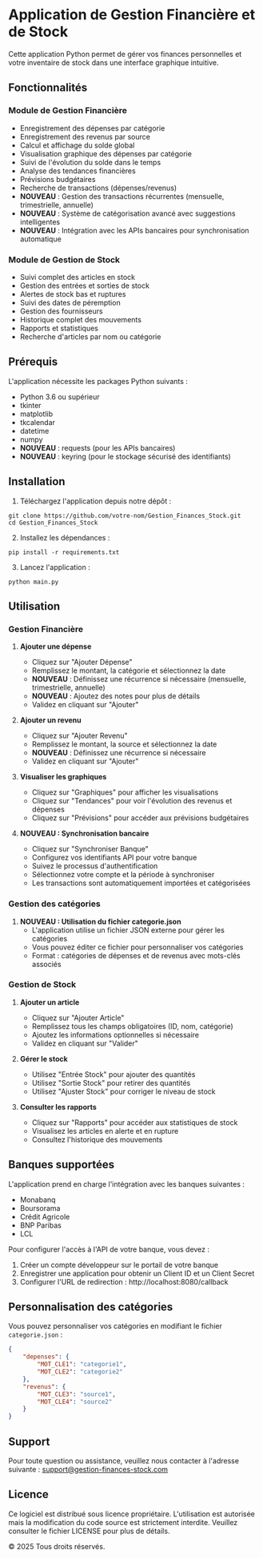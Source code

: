 # Application de Gestion Financière et de Stock

Cette application Python permet de gérer vos finances personnelles et votre inventaire de stock dans une interface graphique intuitive.

## Fonctionnalités

### Module de Gestion Financière
- Enregistrement des dépenses par catégorie
- Enregistrement des revenus par source
- Calcul et affichage du solde global
- Visualisation graphique des dépenses par catégorie
- Suivi de l'évolution du solde dans le temps
- Analyse des tendances financières
- Prévisions budgétaires
- Recherche de transactions (dépenses/revenus)
- **NOUVEAU** : Gestion des transactions récurrentes (mensuelle, trimestrielle, annuelle)
- **NOUVEAU** : Système de catégorisation avancé avec suggestions intelligentes
- **NOUVEAU** : Intégration avec les APIs bancaires pour synchronisation automatique

### Module de Gestion de Stock
- Suivi complet des articles en stock
- Gestion des entrées et sorties de stock
- Alertes de stock bas et ruptures
- Suivi des dates de péremption
- Gestion des fournisseurs
- Historique complet des mouvements
- Rapports et statistiques
- Recherche d'articles par nom ou catégorie

## Prérequis

L'application nécessite les packages Python suivants :
- Python 3.6 ou supérieur
- tkinter
- matplotlib
- tkcalendar
- datetime
- numpy
- **NOUVEAU** : requests (pour les APIs bancaires)
- **NOUVEAU** : keyring (pour le stockage sécurisé des identifiants)

## Installation

1. Téléchargez l'application depuis notre dépôt :
```
git clone https://github.com/votre-nom/Gestion_Finances_Stock.git
cd Gestion_Finances_Stock
```

2. Installez les dépendances :
```
pip install -r requirements.txt
```

3. Lancez l'application :
```
python main.py
```

## Utilisation

### Gestion Financière
1. **Ajouter une dépense**
   - Cliquez sur "Ajouter Dépense"
   - Remplissez le montant, la catégorie et sélectionnez la date
   - **NOUVEAU** : Définissez une récurrence si nécessaire (mensuelle, trimestrielle, annuelle)
   - **NOUVEAU** : Ajoutez des notes pour plus de détails
   - Validez en cliquant sur "Ajouter"

2. **Ajouter un revenu**
   - Cliquez sur "Ajouter Revenu"
   - Remplissez le montant, la source et sélectionnez la date
   - **NOUVEAU** : Définissez une récurrence si nécessaire
   - Validez en cliquant sur "Ajouter"

3. **Visualiser les graphiques**
   - Cliquez sur "Graphiques" pour afficher les visualisations
   - Cliquez sur "Tendances" pour voir l'évolution des revenus et dépenses
   - Cliquez sur "Prévisions" pour accéder aux prévisions budgétaires

4. **NOUVEAU : Synchronisation bancaire**
   - Cliquez sur "Synchroniser Banque"
   - Configurez vos identifiants API pour votre banque
   - Suivez le processus d'authentification
   - Sélectionnez votre compte et la période à synchroniser
   - Les transactions sont automatiquement importées et catégorisées

### Gestion des catégories
1. **NOUVEAU : Utilisation du fichier categorie.json**
   - L'application utilise un fichier JSON externe pour gérer les catégories
   - Vous pouvez éditer ce fichier pour personnaliser vos catégories
   - Format : catégories de dépenses et de revenus avec mots-clés associés

### Gestion de Stock
1. **Ajouter un article**
   - Cliquez sur "Ajouter Article"
   - Remplissez tous les champs obligatoires (ID, nom, catégorie)
   - Ajoutez les informations optionnelles si nécessaire
   - Validez en cliquant sur "Valider"

2. **Gérer le stock**
   - Utilisez "Entrée Stock" pour ajouter des quantités
   - Utilisez "Sortie Stock" pour retirer des quantités
   - Utilisez "Ajuster Stock" pour corriger le niveau de stock

3. **Consulter les rapports**
   - Cliquez sur "Rapports" pour accéder aux statistiques de stock
   - Visualisez les articles en alerte et en rupture
   - Consultez l'historique des mouvements

## Banques supportées

L'application prend en charge l'intégration avec les banques suivantes :
- Monabanq
- Boursorama
- Crédit Agricole
- BNP Paribas
- LCL

Pour configurer l'accès à l'API de votre banque, vous devez :
1. Créer un compte développeur sur le portail de votre banque
2. Enregistrer une application pour obtenir un Client ID et un Client Secret
3. Configurer l'URL de redirection : http://localhost:8080/callback

## Personnalisation des catégories

Vous pouvez personnaliser vos catégories en modifiant le fichier `categorie.json` :
```json
{
    "depenses": {
        "MOT_CLE1": "categorie1",
        "MOT_CLE2": "categorie2"
    },
    "revenus": {
        "MOT_CLE3": "source1",
        "MOT_CLE4": "source2"
    }
}
```

## Support

Pour toute question ou assistance, veuillez nous contacter à l'adresse suivante :
support@gestion-finances-stock.com

## Licence

Ce logiciel est distribué sous licence propriétaire. L'utilisation est autorisée mais la modification du code source est strictement interdite. Veuillez consulter le fichier LICENSE pour plus de détails.

© 2025 Tous droits réservés.